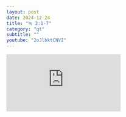 ```yaml
---
layout: post
date: 2024-12-24
title: "눅 2:1-7"
category: "qt"
subtitle: ""
youtube: "2oJlbktCNVI"
---
```


<div class="youtube margin-large">
    <iframe src="https://www.youtube.com/embed/2oJlbktCNVI" title="YouTube video player" frameborder="0" allow="accelerometer; autoplay; clipboard-write; encrypted-media; gyroscope; picture-in-picture; web-share" allowfullscreen></iframe>
</div>

